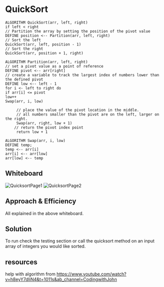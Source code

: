 # QuickSort
````
ALGORITHM QuickSort(arr, left, right)
if left < right
// Partition the array by setting the position of the pivot value
DEFINE position <-- Partition(arr, left, right)
// Sort the left
QuickSort(arr, left, position - 1)
// Sort the right
QuickSort(arr, position + 1, right)

ALGORITHM Partition(arr, left, right)
// set a pivot value as a point of reference
DEFINE pivot <-- arr[right]
// create a variable to track the largest index of numbers lower than the defined pivot
DEFINE low <-- left - 1
for i <- left to right do
if arr[i] <= pivot
low++
Swap(arr, i, low)

     // place the value of the pivot location in the middle.
     // all numbers smaller than the pivot are on the left, larger on the right.
     Swap(arr, right, low + 1)
    // return the pivot index point
     return low + 1

ALGORITHM Swap(arr, i, low)
DEFINE temp;
temp <-- arr[i]
arr[i] <-- arr[low]
arr[low] <-- temp
````
##  Whiteboard
![QuicksortPage1](https://user-images.githubusercontent.com/106052558/191674328-0adb1aa7-a629-4de9-b741-04a6af4b3a5b.jpg)
![QuicksortPage2](https://user-images.githubusercontent.com/106052558/191674409-332d5dbb-dbd9-4dcb-8a2f-45248ffd8760.jpg)


## Approach & Efficiency
All explained in the above whiteboard.

## Solution
To run check the testing section or call the quicksort method on an input array of integers you would like sorted.

## resources
help with algorithm from
https://www.youtube.com/watch?v=h8eyY7dIiN4&t=1011s&ab_channel=CodingwithJohn

